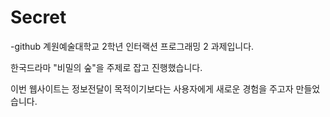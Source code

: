 # Secret

-github
계원예술대학교 2학년 인터랙션 프로그래밍 2 과제입니다.

한국드라마 "비밀의 숲"을 주제로 잡고 진행했습니다.

이번 웹사이트는 정보전달이 목적이기보다는 사용자에게 새로운 경험을 주고자 만들었습니다.
